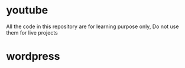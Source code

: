 # youtube
All the code in this repository are for learning purpose only, Do not use them for live projects
# wordpress
